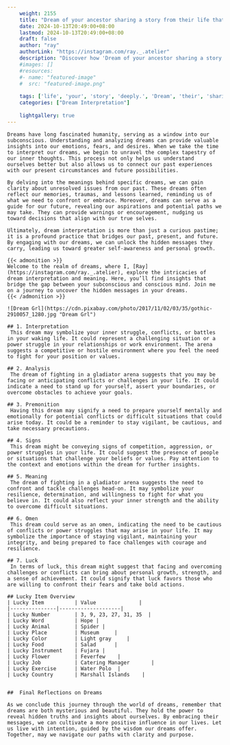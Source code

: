 ```yaml
---
    weight: 2155
    title: "Dream of your ancestor sharing a story from their life that impacts you deeply."  # Assuming 'title' column exists
    date: 2024-10-13T20:49:00+08:00
    lastmod: 2024-10-13T20:49:00+08:00
    draft: false
    author: "ray"
    authorLink: "https://instagram.com/ray._.atelier"
    description: "Discover how 'Dream of your ancestor sharing a story from their life that impacts you deeply.' can interpret your future and uncover its significant meanings in your life."
    #images: []
    #resources:
    #- name: "featured-image"
    #  src: "featured-image.png"
    
    tags: ['life', 'your', 'story', 'deeply.', 'Dream', 'their', 'sharing', 'a', 'ancestor', 'from', 'impacts', 'of', 'that', 'you']
    categories: ["Dream Interpretation"]
    
    lightgallery: true
---
```

    
    Dreams have long fascinated humanity, serving as a window into our subconscious. Understanding and analyzing dreams can provide valuable insights into our emotions, fears, and desires. When we take the time to interpret our dreams, we begin to unravel the complex tapestry of our inner thoughts. This process not only helps us understand ourselves better but also allows us to connect our past experiences with our present circumstances and future possibilities.
    
    By delving into the meanings behind specific dreams, we can gain clarity about unresolved issues from our past. These dreams often reflect our memories, traumas, and lessons learned, reminding us of what we need to confront or embrace. Moreover, dreams can serve as a guide for our future, revealing our aspirations and potential paths we may take. They can provide warnings or encouragement, nudging us toward decisions that align with our true selves.
    
    Ultimately, dream interpretation is more than just a curious pastime; it is a profound practice that bridges our past, present, and future. By engaging with our dreams, we can unlock the hidden messages they carry, leading us toward greater self-awareness and personal growth.
    
    {{< admonition >}}
    Welcome to the realm of dreams, where I, [Ray](https://instagram.com/ray._.atelier), explore the intricacies of dream interpretation and meaning. Here, you’ll find insights that bridge the gap between your subconscious and conscious mind. Join me on a journey to uncover the hidden messages in your dreams.
    {{< /admonition >}}
    
    ![Dream Grl](https://cdn.pixabay.com/photo/2017/11/02/03/35/gothic-2910057_1280.jpg "Dream Grl")
    
    ## 1. Interpretation
     This dream may symbolize your inner struggle, conflicts, or battles in your waking life. It could represent a challenging situation or a power struggle in your relationships or work environment. The arena suggests a competitive or hostile environment where you feel the need to fight for your position or values.
    
    ## 2. Analysis
     The dream of fighting in a gladiator arena suggests that you may be facing or anticipating conflicts or challenges in your life. It could indicate a need to stand up for yourself, assert your boundaries, or overcome obstacles to achieve your goals.
    
    ## 3. Premonition
     Having this dream may signify a need to prepare yourself mentally and emotionally for potential conflicts or difficult situations that could arise today. It could be a reminder to stay vigilant, be cautious, and take necessary precautions.
    
    ## 4. Signs
     This dream might be conveying signs of competition, aggression, or power struggles in your life. It could suggest the presence of people or situations that challenge your beliefs or values. Pay attention to the context and emotions within the dream for further insights.
    
    ## 5. Meaning
     The dream of fighting in a gladiator arena suggests the need to confront and tackle challenges head-on. It may symbolize your resilience, determination, and willingness to fight for what you believe in. It could also reflect your inner strength and the ability to overcome difficult situations.
    
    ## 6. Omen
     This dream could serve as an omen, indicating the need to be cautious of conflicts or power struggles that may arise in your life. It may symbolize the importance of staying vigilant, maintaining your integrity, and being prepared to face challenges with courage and resilience.
    
    ## 7. Luck
     In terms of luck, this dream might suggest that facing and overcoming challenges or conflicts can bring about personal growth, strength, and a sense of achievement. It could signify that luck favors those who are willing to confront their fears and take bold actions.
    
    ## Lucky Item Overview
    | Lucky Item          | Value              |
    |---------------|--------------------|
    | Lucky Number        | 3, 9, 23, 27, 31, 35  |
    | Lucky Word          | Hope |
    | Lucky Animal        | Spider |
    | Lucky Place         | Museum     |
    | Lucky Color         | Light gray     |
    | Lucky Food          | Salad      |
    | Lucky Instrument    | Fujara |
    | Lucky Flower        | Feverfew    |
    | Lucky Job           | Catering Manager       |
    | Lucky Exercise      | Water Polo  |
    | Lucky Country       | Marshall Islands    |
    
    
    ##  Final Reflections on Dreams
    
    As we conclude this journey through the world of dreams, remember that dreams are both mysterious and beautiful. They hold the power to reveal hidden truths and insights about ourselves. By embracing their messages, we can cultivate a more positive influence in our lives. Let us live with intention, guided by the wisdom our dreams offer. Together, may we navigate our paths with clarity and purpose.
    